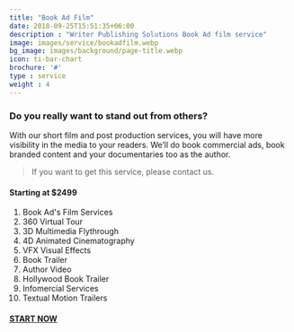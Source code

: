 ```yaml
---
title: "Book Ad Film"
date: 2018-09-25T15:51:35+06:00
description : "Writer Publishing Solutions Book Ad film service"
image: images/service/bookadfilm.webp
bg_image: images/background/page-title.webp
icon: ti-bar-chart
brochure: '#'
type : service
weight : 4
---
```


### Do you really want to stand out from others?

With our short film and post production services, you will have more visibility in the media to your readers. We’ll do book commercial ads, book branded content and your documentaries too as the author.

>If you want to get this service, please contact us.

#### Starting at $2499

1. Book Ad's Film Services
2. 360 Virtual Tour
3. 3D Multimedia Flythrough
4. 4D Animated Cinematography
5. VFX Visual Effects
6. Book Trailer
7. Author Video
8. Hollywood Book Trailer
9. Infomercial Services
10. Textual Motion Trailers

#### [START NOW](/contact)